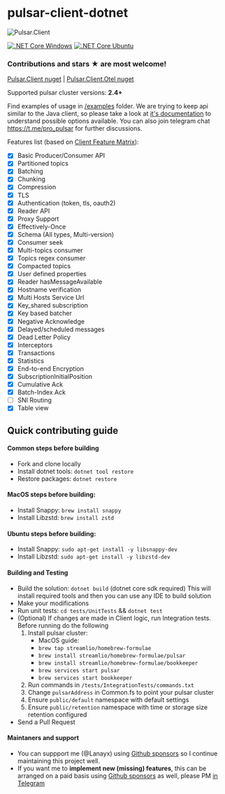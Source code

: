 # pulsar-client-dotnet
![Pulsar.Client](https://github.com/fsprojects/pulsar-client-dotnet/raw/develop/images/pulsar-client-dotnet.png)

[![.NET Core Windows](https://github.com/fsprojects/pulsar-client-dotnet/workflows/.NET%20Core%20Windows/badge.svg)](https://github.com/fsprojects/pulsar-client-dotnet/actions?query=workflow%3A%22.NET+Core+Windows%22)
[![.NET Core Ubuntu](https://github.com/fsprojects/pulsar-client-dotnet/workflows/.NET%20Core%20Ubuntu/badge.svg)](https://github.com/fsprojects/pulsar-client-dotnet/actions?query=workflow%3A%22.NET+Core+Ubuntu%22)

### Contributions and stars ★ are most welcome!

[Pulsar.Client nuget](https://www.nuget.org/packages/Pulsar.Client) |
[Pulsar.Client.Otel nuget](https://www.nuget.org/packages/Pulsar.Client.Otel/)

Supported pulsar cluster versions: **2.4+**

Find examples of usage in [/examples](https://github.com/fsharplang-ru/pulsar-client-dotnet/tree/develop/examples) folder. We are trying to keep api similar to the Java client, so please take a look at [it's documentation](https://pulsar.apache.org/docs/client-libraries-java/) to understand possible options available. You can also join telegram chat https://t.me/pro_pulsar for further discussions.

Features list (based on [Client Feature Matrix](https://github.com/apache/pulsar/wiki/PIP-108%3A-Pulsar-Feature-Matrix-%28Client-and-Function%29)):

- [X] Basic Producer/Consumer API
- [X] Partitioned topics
- [X] Batching
- [X] Chunking
- [X] Compression
- [X] TLS
- [X] Authentication (token, tls, oauth2)
- [X] Reader API
- [X] Proxy Support
- [X] Effectively-Once
- [X] Schema (All types, Multi-version)
- [X] Consumer seek
- [X] Multi-topics consumer
- [X] Topics regex consumer
- [X] Compacted topics
- [X] User defined properties
- [X] Reader hasMessageAvailable
- [X] Hostname verification
- [X] Multi Hosts Service Url
- [X] Key_shared subscription
- [X] Key based batcher
- [X] Negative Acknowledge
- [X] Delayed/scheduled messages	
- [X] Dead Letter Policy
- [X] Interceptors
- [X] Transactions
- [X] Statistics
- [X] End-to-end Encryption
- [X] SubscriptionInitialPosition
- [X] Cumulative Ack
- [X] Batch-Index Ack
- [ ] SNI Routing
- [X] Table view

## Quick contributing guide

#### Common steps before building

 - Fork and clone locally
 - Install dotnet tools: `dotnet tool restore`
 - Restore packages: `dotnet restore`
 
#### MacOS steps before building:

 - Install Snappy: `brew install snappy`
 - Install Libzstd: `brew install zstd`
 
#### Ubuntu steps before building:
 
 - Install Snappy: `sudo apt-get install -y libsnappy-dev`
 - Install Libzstd: `sudo apt-get install -y libzstd-dev`
 
#### Building and Testing

 - Build the solution: `dotnet build` (dotnet core sdk required) This will install required tools and then you can use any IDE to build solution
 - Make your modifications
 - Run unit tests: `cd tests/UnitTests` && `dotnet test` 
 - (Optional) If changes are made in Client logic, run Integration tests. Before running do the following
    1. Install pulsar cluster:
        * MacOS guide:
        * `brew tap streamlio/homebrew-formulae`
        * `brew install streamlio/homebrew-formulae/pulsar`
        * `brew install streamlio/homebrew-formulae/bookkeeper`
        * `brew services start pulsar`
        * `brew services start bookkeeper`
    1. Run commands in `/tests/IntegrationTests/commands.txt`
    1. Change `pulsarAddress` in Common.fs to point your pulsar cluster
    1. Ensure `public/default` namespace with default settings
    1. Ensure `public/retention` namespace with time or storage size retention configured
 - Send a Pull Request

#### Maintaners and support

  * You can suppport me (@Lanayx) using [Github sponsors](https://github.com/sponsors/Lanayx) so I continue maintaining this project well.
  * If you want me to **implement new (missing) features**, this can be arranged on a paid basis using [Github sponsors](https://github.com/sponsors/Lanayx) as well, please PM [in Telegram](https://t.me/Lanayx)

